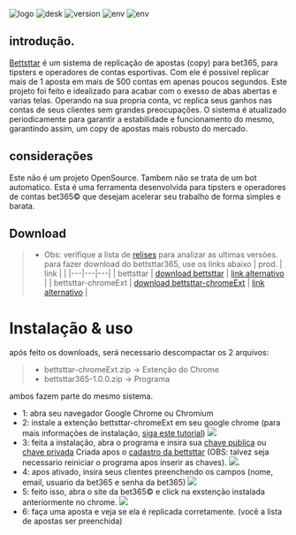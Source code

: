 ![logo](https://github.com/sttarMicroTech/bettsttar365/blob/main/assets/bettsttarwallPaper.png?raw=true)
![desk](https://img.shields.io/badge/desktop-windows-brightgreen)
![version](https://img.shields.io/badge/version-1.0.0-yellowgreen)
![env](https://img.shields.io/badge/env-node-orange)
![env](https://img.shields.io/badge/status-stable-green)

## introdução.

[Bettsttar](https://bettsttar365.com) é um sistema de replicação de apostas (copy) para bet365, para tipsters e operadores de contas esportivas. Com ele é possivel
replicar mais de 1 aposta em mais de 500 contas em apenas poucos segundos. Este projeto foi feito e idealizado para acabar com o exesso de abas abertas
e varias telas. Operando na sua propria conta, vc replica seus ganhos nas contas de seus clientes sem grandes preocupações. O sistema é atualizado periodicamente 
para garantir a estabilidade e funcionamento do mesmo, garantindo assim, um copy de apostas mais robusto do mercado.

## considerações
Este não é um projeto OpenSource. Tambem não se trata de um bot automatico. Esta é uma ferramenta desenvolvida para tipsters e operadores de contas bet365&copy; que desejam
acelerar seu trabalho de forma simples e barata. 

## Download
>- Obs: verifique a lista de [relises](https://github.com/sttarMicroTech/bettsttar365/releases) para analizar as ultimas versões.
para fazer download do bettsttar365, use os links abaixo
| prod.  | link  | |
|---|---|---|
| bettsttar  | [download bettsttar](https://drive.machinedgreenbot.com/public/3bb1eb)  | [link alternativo](https://github.com/sttarMicroTech/bettsttar365/releases/download/1.0.1/bettsttar365-1.0.1.zip) |
| bettsttar-chromeExt  |  [download bettsttar-chromeExt](https://drive.machinedgreenbot.com/public/32345c) | [link alternativo](https://bettsttar365.com/public/download/bettsttar-chromeExt.zip) |

# Instalação & uso

após feito os downloads, será necessario descompactar os 2 arquivos: 
>- bettsttar-chromeExt.zip -> Extenção do Chrome
>- bettsttar365-1.0.0.zip -> Programa 

ambos fazem parte do mesmo sistema. 
 - 1: abra seu navegador Google Chrome ou Chromium
 - 2: instale a extenção bettsttar-chromeExt em seu google chrome (para mais informações de instalação, [siga este tutorial](https://www.tekimobile.com/como-instalar-extensoes-do-chrome-manualmente/#:~:text=Localize%20o%20arquivo%20ZIP%20no%20seu%20computador%20e%20descompacte%2Do.&text=5.,sua%20extens%C3%A3o%20para%20instal%C3%A1%2Dla.))
 ![](https://github.com/sttarMicroTech/bettsttar365/blob/main/assets/carregar-extens%C3%B5es-chrome.jpg)
 - 3: feita a instalação, abra o programa e insira sua [chave publica](https://bettsttar365.com) ou [chave privada](https://bettsttar365.com) Criada apos o [cadastro da bettsttar](https://bettsttar365.com/register) (OBS: talvez seja necessario reiniciar o programa apos inserir as chaves).
 ![](https://github.com/sttarMicroTech/bettsttar365/blob/main/assets/bettsttar01.png).
 - 4: apos ativado, insira seus clientes preenchendo os campos (nome, email, usuario da bet365 e senha da bet365) 
 ![](https://github.com/sttarMicroTech/bettsttar365/blob/main/assets/bettsttar03.png)
 - 5: feito isso, abra o site da bet365&copy; e click na exstenção instalada anteriormente no chrome.
 ![](https://github.com/sttarMicroTech/bettsttar365/blob/main/assets/bettsttar07.png)
 - 6: faça uma aposta e veja se ela é replicada corretamente. (você a lista de apostas ser preenchida) 
